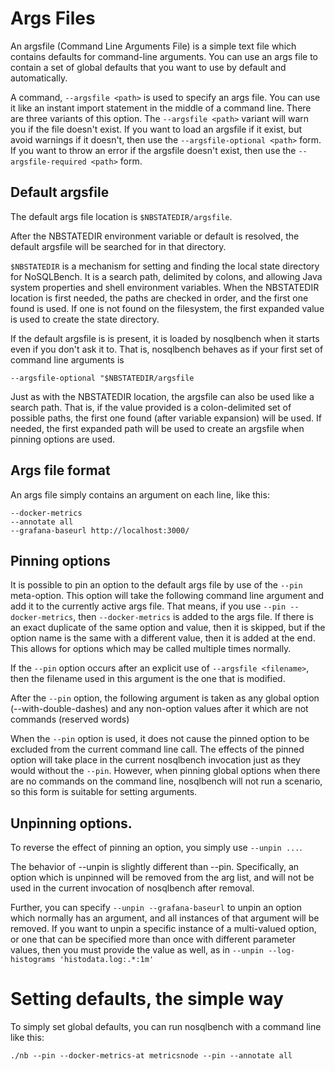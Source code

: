 # Args Files

An argsfile (Command Line Arguments File) is a simple text file which
contains defaults for command-line arguments. You can use an args
file to contain a set of global defaults that you want to use by
default and automatically.

A command, `--argsfile <path>` is used to specify an args file. You can
use it like an instant import statement in the middle of a command
line. There are three variants of this option. The `--argsfile <path>`
variant will warn you if the file doesn't exist. If you want to load
an argsfile if it exist, but avoid warnings if it doesn't, then use
the `--argsfile-optional <path>` form. If you want to throw an error if
the argsfile doesn't exist, then use the `--argsfile-required <path>`
form.

## Default argsfile

The default args file location is `$NBSTATEDIR/argsfile`.

After the NBSTATEDIR environment variable or default is resolved,
the default argsfile will be searched for in that directory.

`$NBSTATEDIR` is a mechanism for setting and finding the local state
directory for NoSQLBench. It is a search path, delimited by
colons, and allowing Java system properties and shell environment
variables. When the NBSTATEDIR location is first needed,
the paths are checked in order, and the first one found is used.
If one is not found on the filesystem, the first expanded value
is used to create the state directory.
 
 
If the default argsfile is is present, it is loaded by nosqlbench when
it starts even if you don't ask it to. That is, nosqlbench behaves as
 if your first set of command line arguments is
 
    --argsfile-optional "$NBSTATEDIR/argsfile    

Just as with the NBSTATEDIR location, the argsfile can also be used
like a search path. That is, if the value provided is a colon-delimited
set of possible paths, the first one found (after variable expansion)
will be used. If needed, the first expanded path will be used to create
an argsfile when pinning options are used.

## Args file format

An args file simply contains an argument on each line, like this:

    --docker-metrics
    --annotate all
    --grafana-baseurl http://localhost:3000/

## Pinning options

It is possible to pin an option to the default args file by use of the
`--pin` meta-option. This option will take the following command line
argument and add it to the currently active args file. That means, if
you use `--pin --docker-metrics`, then `--docker-metrics` is added to
the args file. If there is an exact duplicate of the same option
and value, then it is skipped, but if the option name is the same
with a different value, then it is added at the end. This allows
for options which may be called multiple times normally.

If the `--pin` option occurs after an explicit use of `--argsfile
<filename>`, then the filename used in this argument is the one that
is modified.

After the `--pin` option, the following argument is taken as any global
option (--with-double-dashes) and any non-option values after it which
are not commands (reserved words)

When the `--pin` option is used, it does not cause the pinned option
to be excluded from the current command line call. The effects of the
pinned option will take place in the current nosqlbench invocation
just as they would without the `--pin`. However, when pinning global
options when there are no commands on the command line, nosqlbench
will not run a scenario, so this form is suitable for setting
arguments.

## Unpinning options.

To reverse the effect of pinning an option, you simply use
 `--unpin ...`.

The behavior of --unpin is slightly different than --pin. Specifically,
an option which is unpinned will be removed from the arg list, and will
not be used in the current invocation of nosqlbench after removal.

Further, you can specify `--unpin --grafana-baseurl` to unpin an option
which normally has an argument, and all instances of that argument will be
removed. If you want to unpin a specific instance of a multi-valued
option, or one that can be specified more than once with different
parameter values, then you must provide the value as well, as in
`--unpin --log-histograms 'histodata.log:.*:1m'`

# Setting defaults, the simple way

To simply set global defaults, you can run nosqlbench with a command
line like this:

    ./nb --pin --docker-metrics-at metricsnode --pin --annotate all
